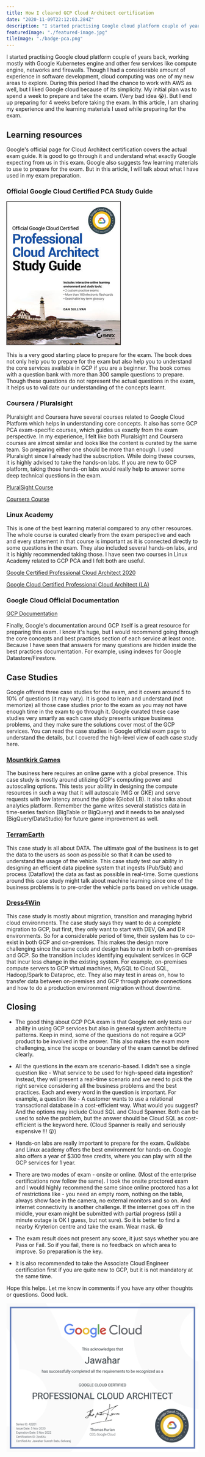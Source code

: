 ```yaml
---
title: How I cleared GCP Cloud Architect certification
date: "2020-11-09T22:12:03.284Z"
description: "I started practising Google cloud platform couple of years back, working mostly with Google Kubernetes engine and other few services like compute engine, networks and firewalls. Though I had a considerable amount of experience in software development, cloud computing was one of my new areas to explore."
featuredImage: "./featured-image.jpg"
tileImage: "./badge-pca.png"
---
```


I started practising Google cloud platform couple of years back, working mostly with Google Kubernetes engine and other few services like compute engine, networks and firewalls. Though I had a considerable amount of experience in software development, cloud computing was one of my new areas to explore. During this period I had the chance to work with AWS as well, but I liked Google cloud because of its simplicity. My initial plan was to spend a week to prepare and take the exam. (Very bad idea 😭). But I end up preparing for 4 weeks before taking the exam. In this article, I am sharing my experience and the learning materials I used while preparing for the exam. 

## Learning resources

Google's official page for Cloud Architect certification covers the actual exam guide. It is good to go through it and understand what exactly Google expecting from us in this exam. Google also suggests few learning materials to use to prepare for the exam. But in this article, I will talk about what I have used in my exam preparation. 

### Official Google Cloud Certified PCA Study Guide

<a href="https://www.wiley.com/en-in/Official+Google+Cloud+Certified+Professional+Cloud+Architect+Study+Guide-p-9781119602491" rel="some text">![PCA Study Guide](./pca-study-guide.jpg "PCA Study Guide")</a>

This is a very good starting place to prepare for the exam. The book does not only help you to prepare for the exam but also help you to understand the core services available in GCP if you are a beginner. The book comes with a question bank with more than 300 sample questions to prepare. Though these questions do not represent the actual questions in the exam, it helps us to validate our understanding of the concepts learnt.

### Coursera / Pluralsight

Pluralsight and Coursera have several courses related to Google Cloud Platform which helps in understanding core concepts. It also has some GCP PCA exam-specific courses, which guides us exactly from the exam perspective. In my experience, I felt like both Pluralsight and Coursera courses are almost similar and looks like the content is curated by the same team. So preparing either one should be more than enough. I used Pluralsight since I already had the subscription. While doing these courses, it is highly advised to take the hands-on labs. If you are new to GCP platform, taking those hands-on labs would really help to answer some deep technical questions in the exam.

[PluralSight Course](https://www.pluralsight.com/courses/preparing-google-cloud-professional-cloud-architect-exam-update)

[Coursera Course](https://www.coursera.org/learn/preparing-cloud-professional-cloud-architect-exam)

### Linux Academy

This is one of the best learning material compared to any other resources. The whole course is curated clearly from the exam perspective and each and every statement in that course is important as it is connected directly to some questions in the exam. They also included several hands-on labs, and it is highly recommended taking those. I have seen two courses in Linux Academy related to GCP PCA and I felt both are useful. 

[Google Certified Professional Cloud Architect 2020](https://acloud.guru/learn/gcp-certified-professional-cloud-architect)

[Google Cloud Certified Professional Cloud Architect (LA)](https://acloud.guru/learn/73e7ac67-e0f4-4cb6-ab6f-5e2bf7f22a04)

### Google Cloud Official Documentation

[GCP Documentation](https://cloud.google.com/docs)

Finally, Google's documentation around GCP itself is a great resource for preparing this exam. I know it's huge, but I would recommend going through the core concepts and best practices section of each service at least once. Because I have seen that answers for many questions are hidden inside the best practices documentation. For example, using indexes for Google Datastore/Firestore.

## Case Studies

Google offered three case studies for the exam, and it covers around 5 to 10% of questions (it may vary). It is good to learn and understand (not memorize) all those case studies prior to the exam as you may not have enough time in the exam to go through it. Google curated these case studies very smartly as each case study presents unique business problems, and they make sure the solutions cover most of the GCP services. You can read the case studies in Google official exam page to understand the details, but I covered the high-level view of each case study here.

### [Mountkirk Games](https://cloud.google.com/certification/guides/cloud-architect/casestudy-mountkirkgames-rev2) 

The business here requires an online game with a global presence. This case study is mostly around utilizing GCP's computing power and autoscaling options. This tests your ability in designing the compute resources in such a way that it will autoscale (MIG or GKE) and serve requests with low latency around the globe (Global LB). It also talks about analytics platform. Remember the game writes several statistics data in time-series fashion (BigTable or BigQuery) and it needs to be analysed (BigQuery/DataStudio) for future game improvement as well.

### [TerramEarth](https://cloud.google.com/certification/guides/cloud-architect/casestudy-terramearth-rev2) 

This case study is all about DATA. The ultimate goal of the business is to get the data to the users as soon as possible so that it can be used to understand the usage of the vehicle. This case study test our ability in designing an efficient data pipeline system that ingests (Pub/Sub) and process (Dataflow) the data as fast as possible in real-time. Some questions around this case study might talk about machine learning since one of the business problems is to pre-order the vehicle parts based on vehicle usage.

### [Dress4Win](https://cloud.google.com/certification/guides/cloud-architect/casestudy-dress4win-rev2) 

This case study is mostly about migration, transition and managing hybrid cloud environments. The case study says they want to do a complete migration to GCP, but first, they only want to start with DEV, QA and DR environments. So for a considerable period of time, their system has to co-exist in both GCP and on-premises. This makes the design more challenging since the same code and design has to run in both on-premises and GCP. So the transition includes identifying equivalent services in GCP that incur less change in the existing system. For example, on-premises compute servers to GCP virtual machines, MySQL to Cloud SQL, Hadoop/Spark to Dataproc, etc. They also may test in areas on, how to transfer data between on-premises and GCP through private connections and how to do a production environment migration without downtime.

## Closing

- The good thing about GCP PCA exam is that Google not only tests our ability in using GCP services but also in general system architecture patterns. Keep in mind, some of the questions do not require a GCP product to be involved in the answer. This also makes the exam more challenging, since the scope or boundary of the exam cannot be defined clearly.

- All the questions in the exam are scenario-based. I didn't see a single question like -  What service to be used for high-speed data ingestion? Instead, they will present a real-time scenario and we need to pick the right service considering all the business problems and the best practices. Each and every word in the question is important. For example, a question like - A customer wants to use a relational transactional database in a cost-efficient way. What would you suggest? And the options may include Cloud SQL and Cloud Spanner. Both can be used to solve the problem, but the answer should be Cloud SQL as cost-efficient is the keyword here. (Cloud Spanner is really and seriously expensive !!! 😲)

- Hands-on labs are really important to prepare for the exam. Qwiklabs and Linux academy offers the best environment for hands-on. Google also offers a year of $300 free credits, where you can play with all the GCP services for 1 year.

- There are two modes of exam - onsite or online. (Most of the enterprise certifications now follow the same). I took the onsite proctored exam and I would highly recommend the same since online proctored has a lot of restrictions like - you need an empty room, nothing on the table, always show face in the camera, no external monitors and so on. And internet connectivity is another challenge. If the internet goes off in the middle, your exam might be submitted with partial progress (still a minute outage is OK I guess, but not sure). So it is better to find a nearby Kryterion centre and take the exam. Wear mask. 😷

- The exam result does not present any score, it just says whether you are Pass or Fail. So if you fail, there is no feedback on which area to improve. So preparation is the key.

- It is also recommended to take the Associate Cloud Engineer certification first if you are quite new to GCP, but it is not mandatory at the same time.

Hope this helps. Let me know in comments if you have any other thoughts or questions. Good luck.

<a href="https://googlecloudcertified.credential.net/profile/5d49fb312e1b2b23ce7dcf9c3ba1452f7a42a7e5" rel="some text">![Jawahar - Professional Cloud Architect](./cert.jpg "Jawahar - Professional Cloud Architect")</a>
